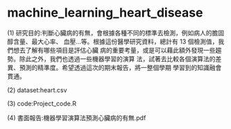 # machine_learning_heart_disease
(1) 研究目的:判斷心臟病的有無，會根據各種不同的標準去檢測，例如病人的膽固醇含量、最大心率、 血壓…等。根據這份醫學研究資料，總計有 13 個檢測值，我們想去了解有哪些項目是評估心臟 病的重要考量，或是可以藉此額外發現一些趨勢。除此之外，我們也透過一些機器學習的演算 法，試著去比較各個演算法的差異、預測的精準度。希望透過這次的期末報告，將一整個學期 學習到的知識融會貫通。

(2) dataset:heart.csv

(3) code:Project_code.R

(4) 書面報告:機器學習演算法預測心臟病的有無.pdf

